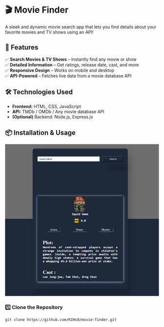 # 🎬 Movie Finder  

A sleek and dynamic movie search app that lets you find details about your favorite movies and TV shows using an API!  

## 🚀 Features  
✅ **Search Movies & TV Shows** – Instantly find any movie or show  
✅ **Detailed Information** – Get ratings, release date, cast, and more  
✅ **Responsive Design** – Works on mobile and desktop  
✅ **API-Powered** – Fetches live data from a movie database API  

## 🛠 Technologies Used  
- **Frontend:** HTML, CSS, JavaScript  
- **API:** TMDb / OMDb / Any movie database API  
- **(Optional)** Backend: Node.js, Express.js  

## 📦 Installation & Usage  
![](image.png)

### 1️⃣ Clone the Repository  
```sh
git clone https://github.com/KIHs0/movie-finder.git


